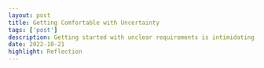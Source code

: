 ```yaml
---
layout: post
title: Getting Comfortable with Uncertainty 
tags: ['post']
description: Getting started with unclear requirements is intimidating, but it can lead to tremendous creativity. 
date: 2022-10-21 
highlight: Reflection 
---
```


